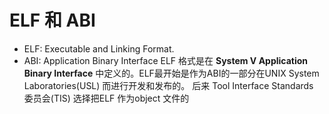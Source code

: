 # ELF 和 ABI
- ELF: Executable and Linking Format.
- ABI: Application Binary Interface
ELF 格式是在  **System V Application Binary Interface** 中定义的。ELF最开始是作为ABI的一部分在UNIX System Laboratories(USL) 而进行开发和发布的。 后来 Tool Interface Standards 委员会(TIS) 选择把ELF 作为object 文件的 
<!--stackedit_data:
eyJoaXN0b3J5IjpbLTcwNjE0NDUzMSwyMDA2OTQ2NTIyLDczMD
k5ODExNl19
-->